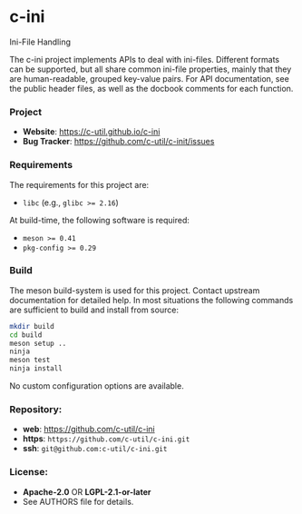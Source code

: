 c-ini
=====

Ini-File Handling

The c-ini project implements APIs to deal with ini-files. Different formats can
be supported, but all share common ini-file properties, mainly that they are
human-readable, grouped key-value pairs. For API documentation, see the public
header files, as well as the docbook comments for each function.

### Project

 * **Website**: <https://c-util.github.io/c-ini>
 * **Bug Tracker**: <https://github.com/c-util/c-init/issues>

### Requirements

The requirements for this project are:

 * `libc` (e.g., `glibc >= 2.16`)

At build-time, the following software is required:

 * `meson >= 0.41`
 * `pkg-config >= 0.29`

### Build

The meson build-system is used for this project. Contact upstream
documentation for detailed help. In most situations the following
commands are sufficient to build and install from source:

```sh
mkdir build
cd build
meson setup ..
ninja
meson test
ninja install
```

No custom configuration options are available.

### Repository:

 - **web**:   <https://github.com/c-util/c-ini>
 - **https**: `https://github.com/c-util/c-ini.git`
 - **ssh**:   `git@github.com:c-util/c-ini.git`

### License:

 - **Apache-2.0** OR **LGPL-2.1-or-later**
 - See AUTHORS file for details.
